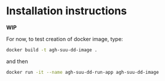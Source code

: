 # Installation instructions

**WIP**

For now, to test creation of docker image, type:
```bash
docker build -t agh-suu-dd-image .
```

and then
```bash
docker run -it --name agh-suu-dd-run-app agh-suu-dd-image
```